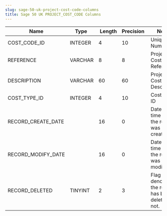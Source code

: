 ```yaml
---
slug: sage-50-uk-project-cost-code-columns
title: Sage 50 UK PROJECT_COST_CODE Columns
---
```

| Name | Type  |  Length | Precision  |  Notes  | Example |
| --- | --- | --- | --- | --- | --- |
| COST_CODE_ID | INTEGER | 4 | 10 | Unique ID Number | 15 |
| REFERENCE | VARCHAR | 8 | 8 | Project Cost Code Reference | ACOM |
| DESCRIPTION | VARCHAR | 60 | 60 | Project Cost Code Description | Accommodation Costs |
| COST_TYPE_ID | INTEGER | 4 | 10 | Cost Type ID | 3 |
| RECORD_CREATE_DATE |  | 16 | 0 | Date and time when the record was created. | 27/04/2010 17:16:58 |
| RECORD_MODIFY_DATE |  | 16 | 0 | Date and time when the record was modified. | 04/08/2017 14:18:53 |
| RECORD_DELETED | TINYINT | 2 | 3 | Flag denoting if the record has been deleted or not. | 0 |
